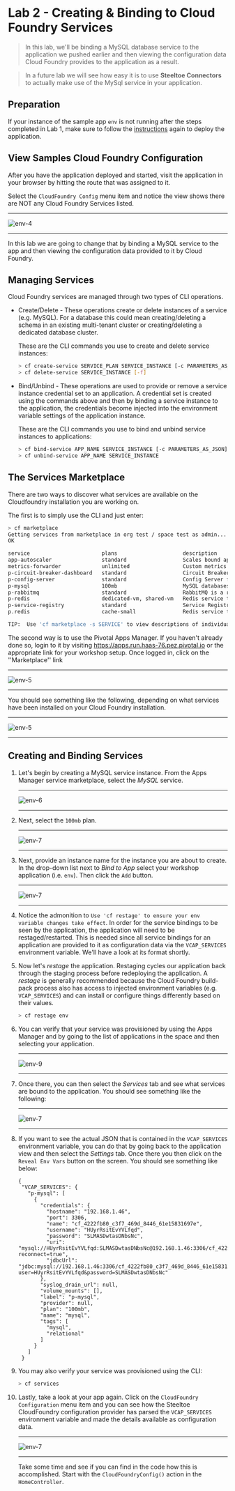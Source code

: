 # Lab 2 - Creating & Binding to Cloud Foundry Services

>In this lab, we'll be binding a MySQL database service to the application we pushed earlier and then viewing the configuration data Cloud Foundry provides to the application as a result. 

>In a future lab we will see how easy it is to use __Steeltoe Connectors__ to actually make use of the MySql service in your application.

## Preparation

If your instance of the sample app `env` is not running after the steps completed in Lab 1, make sure to follow the [instructions](../Lab01/README.md) again to deploy the application.

## View Samples Cloud Foundry Configuration

After you have the application deployed and started, visit the application in your browser by hitting the route that was assigned to it.  

Select the `CloudFoundry Config` menu item and notice the view shows there are NOT any Cloud Foundry Services listed.

   ---

   ![env-4](../Common/images/lab-02-cloudfoundry-config.png)

   ---

In this lab we are going to change that by binding a MySQL service to the app and then viewing the configuration data provided to it by Cloud Foundry.

## Managing Services

Cloud Foundry services are managed through two types of CLI operations.

* Create/Delete - These operations create or delete instances of a service (e.g. MySQL). For a database this could mean creating/deleting a schema in an existing multi-tenant cluster or creating/deleting a dedicated database cluster. 

  These are the CLI commands you use to create and delete service instances:

  ```bash
  > cf create-service SERVICE_PLAN SERVICE_INSTANCE [-c PARAMETERS_AS_JSON] [-t TAGS]
  > cf delete-service SERVICE_INSTANCE [-f]
  ```

* Bind/Unbind - These operations are used to provide or remove a service instance credential set to an application. A credential set is created using the commands above and then by binding a service instance to the application, the credentials become injected into the environment variable settings of the application instance.

   These are the CLI commands you use to bind and unbind service instances to applications:

  ```bash
  > cf bind-service APP_NAME SERVICE_INSTANCE [-c PARAMETERS_AS_JSON]
  > cf unbind-service APP_NAME SERVICE_INSTANCE
  ```

## The Services Marketplace

There are two ways to discover what services are available on the Cloudfoundry installation you are working on.

The first is to simply use the CLI and just enter:

```bash
> cf marketplace
Getting services from marketplace in org test / space test as admin...
OK

service                       plans                     description
app-autoscaler                standard                  Scales bound applications in response to load
metrics-forwarder             unlimited                 Custom metrics service
p-circuit-breaker-dashboard   standard                  Circuit Breaker Dashboard for Spring Cloud Applications
p-config-server               standard                  Config Server for Spring Cloud Applications
p-mysql                       100mb                     MySQL databases on demand
p-rabbitmq                    standard                  RabbitMQ is a robust and scalable high-performance multi-protocol messaging broker.
p-redis                       dedicated-vm, shared-vm   Redis service to provide pre-provisioned instances configured as a datastore, running on a shared or dedicated VM.
p-service-registry            standard                  Service Registry for Spring Cloud Applications
p.redis                       cache-small               Redis service to provide on-demand dedicated instances configured as a cache.

TIP:  Use 'cf marketplace -s SERVICE' to view descriptions of individual plans of a given service.
```

The second way is to use the Pivotal Apps Manager. If you haven't already done so, login to it by visiting https://apps.run.haas-76.pez.pivotal.io or the appropriate link for your workshop setup. Once logged in, click on the ''Marketplace'' link

---

  ![env-5](../Common/images/lab-mkt-link.png)

---

You should see something like the following, depending on what services have been installed on your Cloud Foundry installation.

---

  ![env-5](../Common/images/lab-marketplace.png)

---

## Creating and Binding Services

1. Let's begin by creating a MySQL service instance. From the Apps Manager service marketplace, select the  _MySQL_ service.

   ---

     ![env-6](../Common/images/lab-mysql.png)

   ---

1. Next, select the `100mb` plan.

   ---

     ![env-7](../Common/images/lab-mysql2.png)

   ---

1. Next, provide an instance name for the instance you are about to create. In the drop-down list next to _Bind to App_ select your workshop application (i.e. `env`). Then click the `Add` button.

   ---

    ![env-7](../Common/images/lab-mysql3.png)

   ---

1. Notice the admonition to `Use 'cf restage' to ensure your env variable changes take effect`. In order for the service bindings to be seen by the application, the application will need to be restaged/restarted. This is needed since all service bindings for an application are provided to it as configuration data via the `VCAP_SERVICES` environment variable.  We'll have a look at its format shortly.

1. Now let's _restage_ the application. Restaging cycles our application back through the staging process before redeploying the application. A _restage_ is generally recommended because the Cloud Foundry build-pack process also has access to injected environment variables (e.g. `VCAP_SERVICES`) and can install or configure things differently based on their values.

   ```bash
   > cf restage env
   ```

1. You can verify that your service was provisioned by using the Apps Manager and by going to the list of applications in the space and then selecting your application.

   ---

    ![env-9](../Common/images/lab-mysql5.png)

   ---

1. Once there, you can then select the _Services_ tab and see what services are bound to the application. You should see something like the following:

   ---

    ![env-7](../Common/images/lab-mysql4.png)

   ---

1. If you want to see the actual JSON that is contained in the `VCAP_SERVICES` environment variable, you can do that by going back to the application view and then select the _Settings_ tab. Once there you then click on the `Reveal Env Vars` button on the screen. You should see something like below:

   ```text
   {
    "VCAP_SERVICES": {
      "p-mysql": [
        {
          "credentials": {
            "hostname": "192.168.1.46",
            "port": 3306,
            "name": "cf_4222fb80_c3f7_469d_8446_61e15831697e",
            "username": "HUyrRsitEvYVLfqd",
            "password": "SLMASDwtasDNbsNc",
            "uri": "mysql://HUyrRsitEvYVLfqd:SLMASDwtasDNbsNc@192.168.1.46:3306/cf_4222fb80_c3f7_469d_8446_61e15831697e?reconnect=true",
            "jdbcUrl": "jdbc:mysql://192.168.1.46:3306/cf_4222fb80_c3f7_469d_8446_61e15831697e?user=HUyrRsitEvYVLfqd&password=SLMASDwtasDNbsNc"
          },
          "syslog_drain_url": null,
          "volume_mounts": [],
          "label": "p-mysql",
          "provider": null,
          "plan": "100mb",
          "name": "mysql",
          "tags": [
            "mysql",
            "relational"
          ]
        }
      ]
    }
   ```

1. You may also verify your service was provisioned using the CLI:

   ```bash
   > cf services
   ```

1. Lastly, take a look at your app again. Click on the ``CloudFoundry Configuration`` menu item and you can see how the Steeltoe CloudFoundry configuration provider has parsed the ``VCAP_SERVICES`` environment variable and made the details available as configuration data.

   ---

    ![env-7](../Common/images/lab-app-db.png)

   ---

   Take some time and see if you can find in the code how this is accomplished. Start with the ``CloudFoundryConfig()`` action in the ``HomeController``.
